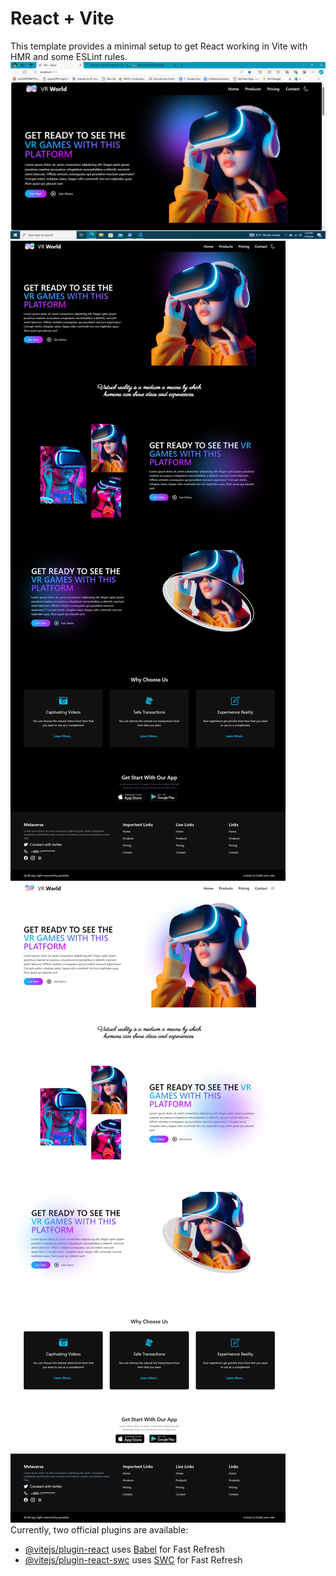 # React + Vite

This template provides a minimal setup to get React working in Vite with HMR and some ESLint rules.
<img src="./readme/Screenshot 2024-07-09 151718.png"/>
<img src="./readme/VrDark.png"/>
<img src="./readme/VrLight.png"/>
Currently, two official plugins are available:

- [@vitejs/plugin-react](https://github.com/vitejs/vite-plugin-react/blob/main/packages/plugin-react/README.md) uses [Babel](https://babeljs.io/) for Fast Refresh
- [@vitejs/plugin-react-swc](https://github.com/vitejs/vite-plugin-react-swc) uses [SWC](https://swc.rs/) for Fast Refresh
